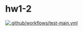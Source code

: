 # hw1-2

[![.github/workflows/test-main.yml](https://github.com/vegechick510/hw1-2/actions/workflows/blank.yml/badge.svg)](https://github.com/vegechick510/hw1-2/actions/workflows/blank.yml) 